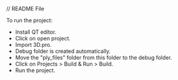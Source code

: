 // README File

To run the project: 

- Install QT editor. 
- Click on open project.
- Import 3D.pro.
- Debug folder is created automatically.
- Move the "ply_files" folder from this folder to the debug folder.
- Click on Projects > Build & Run > Build.
- Run the project.
